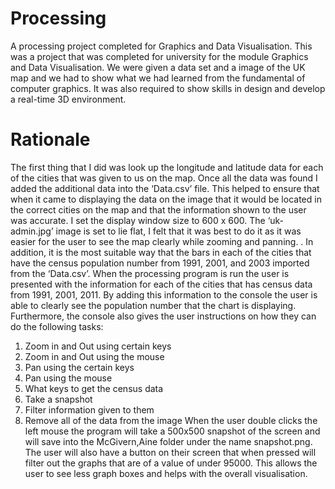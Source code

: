 # Processing
A processing project completed for Graphics and Data Visualisation.
This was a project that was completed for university for the module Graphics and Data Visualisation. We were given a data set and a image of the UK map and we had to show what we had learned from the fundamental of computer graphics. It was also required to show skills in design and develop a real-time 3D environment.


# Rationale
The first thing that I did was look up the longitude and latitude data for each of the cities that was given to us on the map. Once all the data was found I added the additional data into the ‘Data.csv’ file. This helped to ensure that when it came to displaying the data on the image that it would be located in the correct cities on the map and that the information shown to the user was accurate.
I set the display window size to 600 x 600. The ‘uk-admin.jpg’ image is set to lie flat, I felt that it was best to do it as it was easier for the user to see the map clearly while zooming and panning. . In addition, it is the most suitable way that the bars in each of the cities that have the census population number from 1991, 2001, and 2003 imported from the ‘Data.csv’. When the processing program is run the user is presented with the information for each of the cities that has census data from 1991, 2001, 2011. By adding this information to the console the user is able to clearly see the population number that the chart is displaying.
Furthermore, the console also gives the user instructions on how they can do the following tasks:
1. Zoom in and Out using certain keys
2. Zoom in and Out using the mouse
3. Pan using the certain keys
4. Pan using the mouse
5. What keys to get the census data
6. Take a snapshot
7. Filter information given to them
8. Remove all of the data from the image
When the user double clicks the left mouse the program will take a 500x500 snapshot of the screen and will save into the McGivern,Aine folder under the name snapshot.png.
The user will also have a button on their screen that when pressed will filter out the graphs that are of a value of under 95000. This allows the user to see less graph boxes and helps with the overall visualisation.
